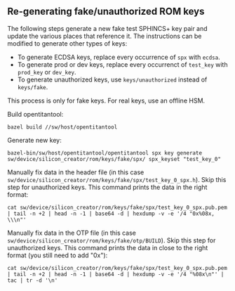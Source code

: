 ## Re-generating fake/unauthorized ROM keys

The following steps generate a new fake test SPHINCS+ key pair and update the
various places that reference it. The instructions can be modified to generate
other types of keys:
- To generate ECDSA keys, replace every occurrence of `spx` with `ecdsa`.
- To generate prod or dev keys, replace every occurrenct of `test_key` with `prod_key` or `dev_key`.
- To generate unauthorized keys, use `keys/unauthorized` instead of `keys/fake`.

This process is only for fake keys. For real keys, use an offline HSM.

Build opentitantool:
```
bazel build //sw/host/opentitantool
```
Generate new key:
```
bazel-bin/sw/host/opentitantool/opentitantool spx key generate sw/device/silicon_creator/rom/keys/fake/spx/ spx_keyset "test_key_0"
```
Manually fix data in the header file (in this case `sw/device/silicon_creator/rom/keys/fake/spx/test_key_0_spx.h`). Skip this step for unauthorized keys. This command prints the data in the right format:
```
cat sw/device/silicon_creator/rom/keys/fake/spx/test_key_0_spx.pub.pem | tail -n +2 | head -n -1 | base64 -d | hexdump -v -e '/4 "0x%08x, \\\n"'
```
Manually fix data in the OTP file (in this case `sw/device/silicon_creator/rom/keys/fake/otp/BUILD`). Skip this step for unauthorized keys. This command prints the data in close to the right format (you still need to add "0x"):
```
cat sw/device/silicon_creator/rom/keys/fake/spx/test_key_0_spx.pub.pem | tail -n +2 | head -n -1 | base64 -d | hexdump -v -e '/4 "%08x\n"' | tac | tr -d '\n'
```
